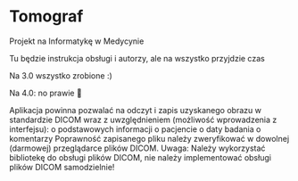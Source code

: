 # Tomograf
Projekt na Informatykę w Medycynie

Tu będzie instrukcja obsługi i autorzy, ale na wszystko przyjdzie czas

Na 3.0 wszystko zrobione :)

Na 4.0: no prawie 🤠

Aplikacja powinna pozwalać na odczyt i zapis uzyskanego obrazu w standardzie
DICOM wraz z uwzględnieniem (możliwość wprowadzenia z interfejsu):
o podstawowych informacji o pacjencie
o daty badania
o komentarzy
Poprawność zapisanego pliku należy zweryfikować w dowolnej (darmowej) przeglądarce
plików DICOM.
Uwaga: Należy wykorzystać bibliotekę do obsługi plików DICOM, nie należy
implementować obsługi plików DICOM samodzielnie!
